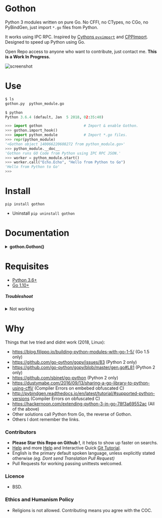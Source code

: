 # Gothon

Python 3 modules written on pure Go. No CFFI, no CTypes, no CGo, no PyBindGen, just import `*.go` files from Python.

It works using IPC RPC. Inspired by [Cythons `pyximport`](http://cython.readthedocs.io/en/latest/src/tutorial/cython_tutorial.html?highlight=pyximport#pyximport-cython-compilation-for-developers) and [CPPImport](https://github.com/tbenthompson/cppimport#import-c-or-c-files-directly-from-python). Designed to speed up Python using Go.

Open Repo access to anyone who want to contribute, just contact me. **This is a Work In Progress.**

![screenshot](https://source.unsplash.com/FqkBXo2Nkq0/850x420 "Illustrative Photo by https://unsplash.com/@stickermule")


# Use

```python
$ ls
gothon.py  python_module.go

$ python
Python 3.6.4 (default, Jan  5 2018, 02:35:40)

>>> import gothon                   # Import & enable Gothon.
>>> gothon.import_hook()
>>> import python_module            # Import *.go files.
>>> repr(python_module)
'<Gothon object 140066220608272 from python_module.go>'
>>> python_module.__doc__
'Gothon runs GO Code from Python using IPC RPC JSON.'
>>> worker = python_module.start()
>>> worker.call("Echo.Echo", "Hello from Python to Go")
'Hello from Python to Go'
>>>
```


# Install

```
pip install gothon
```
- Uninstall `pip uninstall gothon`


# Documentation

<details>
    <summary><b>gothon.Gothon()</b></summary>

**Description:**
Gothon runs GO Code from Python using IPC RPC JSON.

Delegates the Parse, Compile, Build and Cache to Go itself.

If you Upgrade your Go version you dont have to change anything on Gothon, it just works.

If you Upgrade your Python version you dont have to change anything on Gothon, it just works.

Unix Socket are used because from benchmarks it performs 3x faster than TCP/UDP Sockets.

This does not connect to the network, nor internet, nor use HTTP.

This project is oriented to Developers, NOT end-users.

This project can be used with Fades, FireJails, Docker, RKT.

This project assumes at least very basic knowledge of the Go programming language.

Its recommended to have 1 `*.go` file importable from Python for project or package,
the `*.go` file itself can import Go functions from other `*.go` files using Go way of importing stuff.

Feel free to contact us if you need help integrating it on your project.

**Arguments:**
- `go_file` A GO file to compile and run as a python module, `str` or `pathlib.Path` type, defaults to `python_module.go`, required.
- `startup_delay` A startup delay, after building the go file but before returning the IPC RPC to Python, float type, defaults to `0.1`, can be set to `0.0` too, can not be `None`, optional.

**Keyword Arguments:** None.

**Returns:** `gothon.RPCJSONClient()` an custom IPC RPC.

**Base Class:** `object`.

**Type:** `object`.

**Source Code file:** https://github.com/juancarlospaco/gothon/blob/master/gothon.py

| State              | OS          | Description |
| ------------------ |:-----------:| -----------:|
| :white_check_mark: | **Linux**   | Works Ok    |
| :white_check_mark: | **Os X**    | Works Ok    |

**Usage Example:**

```python
>>> from gothon import Gothon
>>> unemployed = Gothon()
>>> worker = unemployed.start()
>>> worker.call("Echo.Echo", "Hello from Python to Go")
'Hello from Python to Go'
>>> worker.stop()
>>>
```

**Helper Static Methods:**

- `gothon.Gothon().template()`

Prints to standard output a Go source code template to start hacking into,
with all bits and pieces to write a Python module using Go,
it has 1 "Echo" function that you can overwrite or delete,
this Go source code is ready to run as-is.

- `gothon.Gothon().clean()`

Clean up the Cache, uses `glob.iglob()` and `pathlib.Path().unlink()`, its very fast.

</details>


# Requisites

- [Python 3.6+](https://python.org)
- [Go 1.10+](https://golang.org)


##### Troubleshoot

<details>
    <summary>Not working</summary>

- Delete all `__pycache__` and `*.pyc`.
- Execute `go clean -x -cache` (Usually Go takes care of cleaning Cache automatically).
- Update your Go to the latest version.
</details>


# Why

Things that Ive tried and didnt work (2018, Linux):

- https://blog.filippo.io/building-python-modules-with-go-1-5/ (Go 1.5 only)
- https://github.com/go-python/gopy/issues/83 (Python 2 only)
- https://github.com/go-python/gopy/blob/master/gen.go#L81 (Python 2 only)
- https://github.com/sbinet/go-python (Python 2 only)
- https://dustymabe.com/2016/09/13/sharing-a-go-library-to-python-using-cffi/ (Compiler Errors on embebed obfuscated C)
- http://pybindgen.readthedocs.io/en/latest/tutorial/#supported-python-versions (Compiler Errors on obfuscated C)
- https://hackernoon.com/extending-python-3-in-go-78f3a69552ac (All of the above)
- Other solutions call Python from Go, the reverse of Gothon.
- Others I dont remember the links.


### Contributors

- **Please Star this Repo on Github !**, it helps to show up faster on searchs.
- [Help](https://help.github.com/articles/using-pull-requests) and more [Help](https://help.github.com/articles/fork-a-repo) and Interactive Quick [Git Tutorial](https://try.github.io).
- English is the primary default spoken language, unless explicitly stated otherwise *(eg. Dont send Translation Pull Request)*
- Pull Requests for working passing unittests welcomed.


### Licence

- BSD.


### Ethics and Humanism Policy

- Religions is not allowed. Contributing means you agree with the COC.

